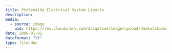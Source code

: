 ```yaml
---
title: Ptolemaida Electrical System Lignite
description: 
media:
  - source: image
    uid: https://res.cloudinary.com/dc5qotzae/image/upload/daskalakismanos/misc/ptolemaida-electrical-system-lignite
date: 2006-01-01
dateFormat: "%Y"
type: film-doc
---
```

